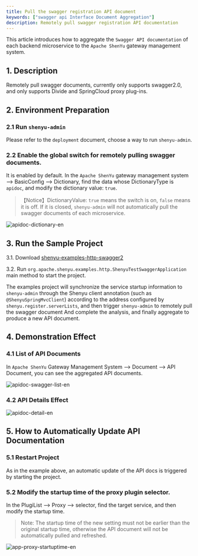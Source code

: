 ```yaml
---
title: Pull the swagger registration API document
keywords: ["swagger api Interface Document Aggregation"]
description: Remotely pull swagger registration API documentation
---
```


This article introduces how to aggregate the `Swagger API documentation` of each backend microservice to the `Apache ShenYu` gateway management system.

## 1. Description
Remotely pull swagger documents, currently only supports swagger2.0, and only supports Divide and SpringCloud proxy plug-ins.

## 2. Environment Preparation
### 2.1 Run `shenyu-admin`
Please refer to the `deployment` document, choose a way to run `shenyu-admin`.

### 2.2 Enable the global switch for remotely pulling swagger documents.
It is enabled by default. In the `Apache ShenYu` gateway management system --> BasicConfig --> Dictionary, find the data whose DictionaryType is `apidoc`, and modify the dictionary value: `true`.
> 【Notice】DictionaryValue: `true` means the switch is on, `false` means it is off. If it is closed, `shenyu-admin` will not automatically pull the swagger documents of each microservice.

![apidoc-dictionary-en](/img/shenyu/api-doc/apidoc-dictionary-en.png)

## 3. Run the Sample Project
3.1. Download [shenyu-examples-http-swagger2](https://github.com/apache/shenyu/tree/master/shenyu-examples/shenyu-examples-http-swagger2)

3.2. Run `org.apache.shenyu.examples.http.ShenyuTestSwaggerApplication` main method to start the project.

The examples project will synchronize the service startup information to `shenyu-admin` through the Shenyu client annotation (such as `@ShenyuSpringMvcClient`) according to the address configured by `shenyu.register.serverLists`, and then trigger `shenyu-admin` to remotely pull the swagger document And complete the analysis, and finally aggregate to produce a new API document.

## 4. Demonstration Effect
### 4.1 List of API Documents
In `Apache ShenYu` Gateway Management System --> Document --> API Document, you can see the aggregated API documents.

![apidoc-swagger-list-en](/img/shenyu/api-doc/apidoc-swagger-list-en.png)

### 4.2 API Details Effect
![apidoc-detail-en](/img/shenyu/api-doc/apidoc-detail-en.png)

## 5. How to Automatically Update API Documentation
### 5.1 Restart Project
As in the example above, an automatic update of the API docs is triggered by starting the project.
### 5.2 Modify the startup time of the proxy plugin selector.
In the PlugiList --> Proxy --> selector, find the target service, and then modify the startup time.
> Note: The startup time of the new setting must not be earlier than the original startup time, otherwise the API document will not be automatically pulled and refreshed.

![app-proxy-startuptime-en](/img/shenyu/api-doc/app-proxy-startuptime-en.png)
